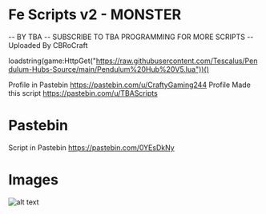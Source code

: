 # Fe Scripts v2 - MONSTER

-- BY TBA
-- SUBSCRIBE TO TBA PROGRAMMING FOR MORE SCRIPTS
-- Uploaded By CBRoCraft

loadstring(game:HttpGet("https://raw.githubusercontent.com/Tescalus/Pendulum-Hubs-Source/main/Pendulum%20Hub%20V5.lua"))()


Profile in Pastebin https://pastebin.com/u/CraftyGaming244
Profile Made this script https://pastebin.com/u/TBAScripts


# Pastebin

Script in Pastebin https://pastebin.com/0YEsDkNy

# Images

![alt text](http://url/to/img.png)
